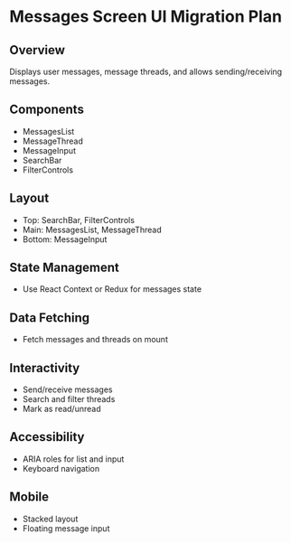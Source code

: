 # Messages Screen UI Migration Plan

## Overview

Displays user messages, message threads, and allows sending/receiving messages.

## Components

- MessagesList
- MessageThread
- MessageInput
- SearchBar
- FilterControls

## Layout

- Top: SearchBar, FilterControls
- Main: MessagesList, MessageThread
- Bottom: MessageInput

## State Management

- Use React Context or Redux for messages state

## Data Fetching

- Fetch messages and threads on mount

## Interactivity

- Send/receive messages
- Search and filter threads
- Mark as read/unread

## Accessibility

- ARIA roles for list and input
- Keyboard navigation

## Mobile

- Stacked layout
- Floating message input
